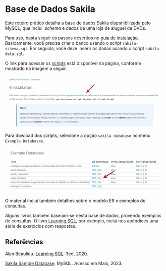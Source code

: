 # Base de Dados Sakila


Este roteiro prático detalha a base de dados Sakila disponibilizada pelo MySQL, que inclui  _schema_ e dados de uma loja de aluguel de DVDs.

Para uso, basta seguir os passos descritos no [guia de instalação](https://dev.mysql.com/doc/sakila/en/sakila-installation.html). Basicamente, você precisa criar o banco usando o script `sakila-schema.sql`. Em seguida, você deve inserir os dados usando o script `sakila-data.sql`.

O link para acessar os [scripts](https://dev.mysql.com/doc/index-other.html) está disponível na página, conforme mostrado na imagem a seguir. 

<img src="img/guia.png" width="800">


Para dowload dos scripts, selecione a opção `sakila database` no menu `Example Databases`. 


<img src="img/dowload_scripts.png" width="800">


O material inclui também detalhes sobre o modelo ER e exemplos de consultas.


Alguns livros também baseiam-se nesta base de dados, provendo exemplos de consultas. O livro [Learning SQL](https://www.oreilly.com/library/view/learning-sql-3rd/9781492057604/), por exemplo, inclui nos apêndices uma série de exercícios com respostas.


## Referências

Alan Beaulieu. [Learning SQL](https://www.oreilly.com/library/view/learning-sql-3rd/9781492057604/). 3ed, 2020.

[Sakila Sample Database](https://dev.mysql.com/doc/sakila/en/sakila-introduction.html). MySQL. Acesso em Maio, 2023.
